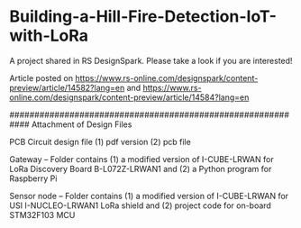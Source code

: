 # Building-a-Hill-Fire-Detection-IoT-with-LoRa
A project shared in RS DesignSpark. Please take a look if you are interested!

Article posted on https://www.rs-online.com/designspark/content-preview/article/14582?lang=en
and https://www.rs-online.com/designspark/content-preview/article/14584?lang=en

############################################################
Attachment of Design Files

PCB Circuit design file 
(1) pdf version
(2) pcb file

Gateway – Folder contains 
(1) a modified version of I-CUBE-LRWAN for LoRa Discovery Board B-L072Z-LRWAN1 and 
(2) a Python program for Raspberry Pi

Sensor node – Folder contains 
(1) a modified version of I-CUBE-LRWAN for USI I-NUCLEO-LRWAN1 LoRa shield and 
(2) project code for on-board STM32F103 MCU
